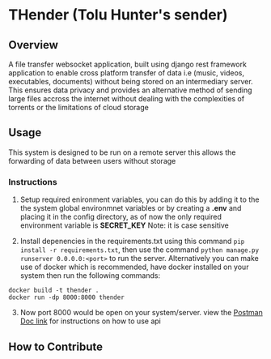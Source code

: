 # THender (Tolu Hunter's sender)

## Overview
A file transfer websocket application, built using django rest framework application to enable cross platform transfer of data i.e (music, videos, executables, documents) without being stored on an intermediary server. This ensures data privacy and provides an alternative method of sending large files accross the internet without dealing with the complexities of torrents or the limitations of cloud storage

## Usage

This system is designed to be run on a remote server this allows the forwarding of data between users without storage

### Instructions

1. Setup required enironment variables, you can do this by adding it to the the system global environmnet variables or by creating a **.env** and placing it in the config directory, as of now the only required environment variable is **SECRET_KEY** Note: it is case sensitive

2. Install depenencies in the requirements.txt using this command `pip install -r requirements.txt`, then use the command `python manage.py runserver 0.0.0.0:<port>` to run the server. Alternatively you can make use of docker which is recommended, have docker installed on your system then run the following commands:

```
docker build -t thender .
docker run -dp 8000:8000 thender
```

3. Now port 8000 would be open on your system/server. view the [Postman Doc link](https://documenter.getpostman.com/view/24863856/2s93CRMCMc) for instructions on how to use api

## How to Contribute 

